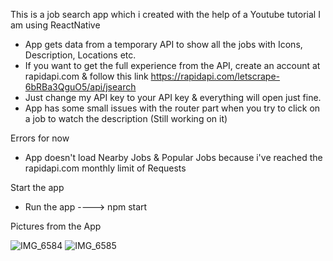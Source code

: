 This is a job search app which i created with the help of a Youtube tutorial
I am using ReactNative

 
 - App gets data from a temporary API to show all the jobs with Icons, Description, Locations etc.
 - If you want to get the full experience from the API, create an account at rapidapi.com & follow this link         https://rapidapi.com/letscrape-6bRBa3QguO5/api/jsearch
 - Just change my API key to your API key & everything will open just fine.
 - App has some small issues with the router part when you try to click on a job to watch the description (Still working on it)


Errors for now
 - App doesn't load Nearby Jobs & Popular Jobs because i've reached the rapidapi.com monthly limit of Requests


Start the app
 - Run the app ----> npm start



Pictures from the App

![IMG_6584](https://github.com/roii31-game/JobApp/assets/74428415/715902a7-590b-4be8-9b0f-0a38e6d3b93c)
![IMG_6585](https://github.com/roii31-game/JobApp/assets/74428415/aa1f2264-2d94-43cb-ab53-d3e75b2297d4)
